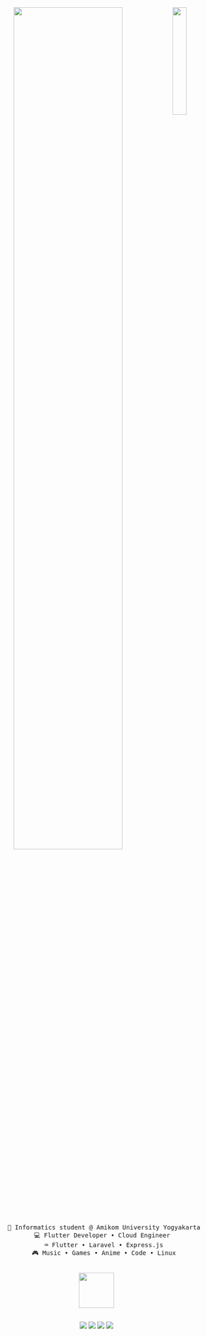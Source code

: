 <div align="center">
<img src="https://i.pinimg.com/736x/2d/57/19/2d571917d86561fc3a7a2056eb5457b5.jpg" width="25%" align="right" />
<img src="https://readme-typing-svg.demolab.com?font=Inconsolata&weight=500&size=50&duration=4000&pause=300&color=fefefa&center=true&vCenter=true&multiline=true&repeat=false&random=false&width=1300&height=140&lines=Hello%2C+i'm+Shandika!;+Anime%2C+Music%2C+and+Cloud+Computing+enthusiast" width="70%" />
<br><br>
<pre>
    🏫 Informatics student @ Amikom University Yogyakarta
    💻 Flutter Developer • Cloud Engineer 
    ⌨️ Flutter • Laravel • Express.js
    🎮 Music • Games • Anime • Code • Linux
</pre>
<br>
<img src="https://media.tenor.com/xz0WA5Lg9koAAAAj/shuba-shuba-transparent.gif" height="80" />
<br><br>
    
[![](https://img.shields.io/badge/linkedin-%230077B5.svg?style=for-the-badge&logo=linkedin&logoColor=white)](https://www.linkedin.com/in/shandika-david-ardiansyah-519b2621b/)
[![](https://img.shields.io/badge/Instagram-%23E4405F.svg?style=for-the-badge&logo=Instagram&logoColor=white)](https://www.instagram.com/shandikadav_/)
[![](https://img.shields.io/badge/ProtonMail-8B89CC?style=for-the-badge&logo=protonmail&logoColor=white)](mailto:shandikadav@protonmail.com)
[![](https://img.shields.io/badge/YouTube-%23FF0000.svg?style=for-the-badge&logo=YouTube&logoColor=white)](https://www.youtube.com/@shandikadav)
</div>
